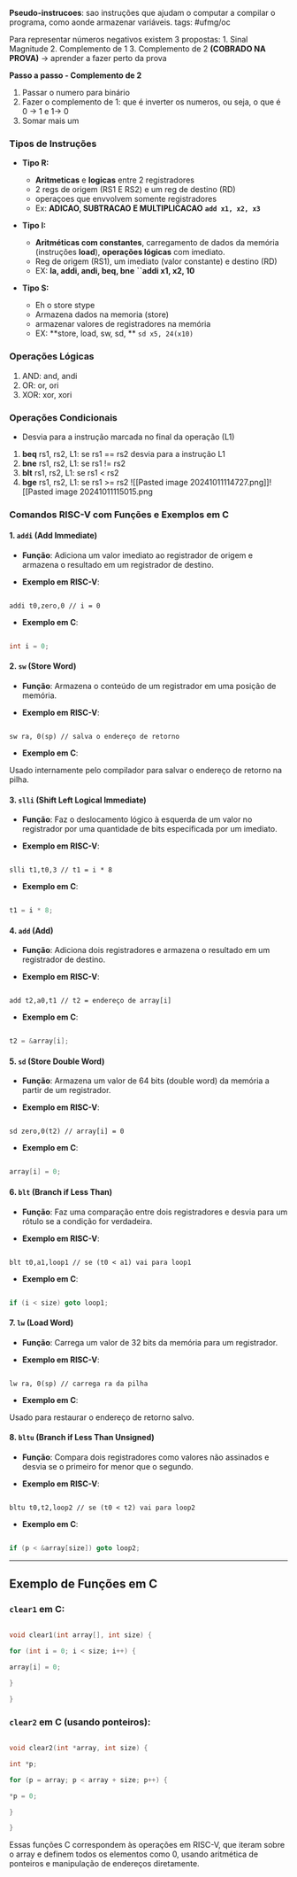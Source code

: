 **Pseudo-instrucoes**: sao instruções que ajudam o computar a compilar o programa, como aonde armazenar variáveis.
tags: #ufmg/oc

Para representar números negativos existem 3 propostas: 
	1. Sinal Magnitude
	2. Complemento de 1
	3. Complemento de 2 **(COBRADO NA PROVA)** -> aprender a fazer perto da prova

**Passo a passo -  Complemento de 2**
1. Passar o numero para binário 
2. Fazer o complemento de 1: que é inverter os numeros, ou seja, o que é 0 -> 1 e 1-> 0
3. Somar mais um


### Tipos de Instruções
- **Tipo R:**
	- **Aritmeticas** e **logicas** entre 2 registradores
	- 2 regs de origem (RS1 E RS2) e um reg de destino (RD)
	- operaçoes que envvolvem somente registradores
	- Ex: **ADICAO, SUBTRACAO E MULTIPLICACAO**
			**```add x1, x2, x3```**

- **Tipo I:**
	- **Aritméticas com constantes**, carregamento de dados da memória (instruções **load**), **operações lógicas** com imediato.
	- Reg de origem (RS1), um imediato (valor constante) e destino (RD)
	- EX: **la, addi, andi, beq, bne**
		**``addi x1, x2, 10**
- **Tipo S:**
	- Eh o store stype
	- Armazena dados na memoria (store)
	- armazenar valores de registradores na memória
	- EX: **store, load, sw, sd, **
		```sd x5, 24(x10)```

### Operações Lógicas
1. AND: and, andi
2. OR: or, ori 
3. XOR: xor, xori

### Operações Condicionais
- Desvia para a instrução marcada no final da operação (L1)
1. **beq** rs1, rs2, L1: se rs1 == rs2 desvia para a instrução L1
2. **bne** rs1, rs2, L1: se rs1 != rs2
3. **blt** rs1, rs2, L1: se rs1 < rs2
4. **bge** rs1, rs2, L1: se rs1 >= rs2
![[Pasted image 20241011114727.png]]![[Pasted image 20241011115015.png


### Comandos RISC-V com Funções e Exemplos em C

  

#### 1. `addi` (Add Immediate)

- **Função**: Adiciona um valor imediato ao registrador de origem e armazena o resultado em um registrador de destino.

- **Exemplo em RISC-V**:

```assembly

addi t0,zero,0 // i = 0

```

- **Exemplo em C**:

```c

int i = 0;

```


#### 2. `sw` (Store Word)

- **Função**: Armazena o conteúdo de um registrador em uma posição de memória.

- **Exemplo em RISC-V**:

```assembly

sw ra, 0(sp) // salva o endereço de retorno

```

- **Exemplo em C**:

Usado internamente pelo compilador para salvar o endereço de retorno na pilha.

  

#### 3. `slli` (Shift Left Logical Immediate)

- **Função**: Faz o deslocamento lógico à esquerda de um valor no registrador por uma quantidade de bits especificada por um imediato.

- **Exemplo em RISC-V**:

```assembly

slli t1,t0,3 // t1 = i * 8

```

- **Exemplo em C**:

```c

t1 = i * 8;

```

  

#### 4. `add` (Add)

- **Função**: Adiciona dois registradores e armazena o resultado em um registrador de destino.

- **Exemplo em RISC-V**:

```assembly

add t2,a0,t1 // t2 = endereço de array[i]

```

- **Exemplo em C**:

```c

t2 = &array[i];

```

  

#### 5. `sd` (Store Double Word)

- **Função**: Armazena um valor de 64 bits (double word) da memória a partir de um registrador.

- **Exemplo em RISC-V**:

```assembly

sd zero,0(t2) // array[i] = 0

```

- **Exemplo em C**:

```c

array[i] = 0;

```

  

#### 6. `blt` (Branch if Less Than)

- **Função**: Faz uma comparação entre dois registradores e desvia para um rótulo se a condição for verdadeira.

- **Exemplo em RISC-V**:

```assembly

blt t0,a1,loop1 // se (t0 < a1) vai para loop1

```

- **Exemplo em C**:

```c

if (i < size) goto loop1;

```

  

#### 7. `lw` (Load Word)

- **Função**: Carrega um valor de 32 bits da memória para um registrador.

- **Exemplo em RISC-V**:

```assembly

lw ra, 0(sp) // carrega ra da pilha

```

- **Exemplo em C**:

Usado para restaurar o endereço de retorno salvo.

  

#### 8. `bltu` (Branch if Less Than Unsigned)

- **Função**: Compara dois registradores como valores não assinados e desvia se o primeiro for menor que o segundo.

- **Exemplo em RISC-V**:

```assembly

bltu t0,t2,loop2 // se (t0 < t2) vai para loop2

```

- **Exemplo em C**:

```c

if (p < &array[size]) goto loop2;

```

  

---

  

## Exemplo de Funções em C

  

### `clear1` em C:

```c

void clear1(int array[], int size) {

for (int i = 0; i < size; i++) {

array[i] = 0;

}

}

```

  

### `clear2` em C (usando ponteiros):

```c

void clear2(int *array, int size) {

int *p;

for (p = array; p < array + size; p++) {

*p = 0;

}

}

```

  

Essas funções C correspondem às operações em RISC-V, que iteram sobre o array e definem todos os elementos como 0, usando aritmética de ponteiros e manipulação de endereços diretamente.

